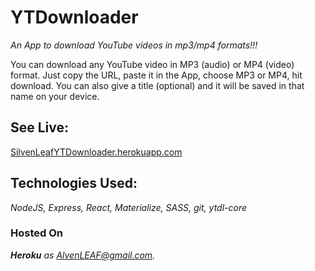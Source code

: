 # YTDownloader
*An App to download YouTube videos in mp3/mp4 formats!!!* 

You can download any YouTube video in MP3 (audio) or MP4 (video) format. Just copy the URL, paste it in the App, choose MP3 or MP4, hit download. You can also give a title (optional) and it will be saved in that name on your device.      


## **See Live:**
[SilvenLeafYTDownloader.herokuapp.com](http://SilvenLeafYTDownloader.herokuapp.com)    


## **Technologies Used:**
*NodeJS, Express, React, Materialize, SASS, git, ytdl-core*    


### **Hosted On**
***Heroku*** *as AlvenLEAF@gmail.com.*
